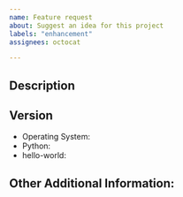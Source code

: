 ```yaml
---
name: Feature request
about: Suggest an idea for this project
labels: "enhancement"
assignees: octocat

---
```


<!-- Have you searched for similar issues? Someone may already be working on the feature you are suggesting. Before submitting this issue, please check the open issues and add a note before logging a new issue.
-->


## Description
<!--Provide a clear and concise description of what the problem is and the improvement you are suggesting-->

<!--Please add screenshots if needed-->


## Version

  * Operating System:
  * Python:
  * hello-world:


## Other Additional Information:
<!--Any additional information, related issues, etc.-->
